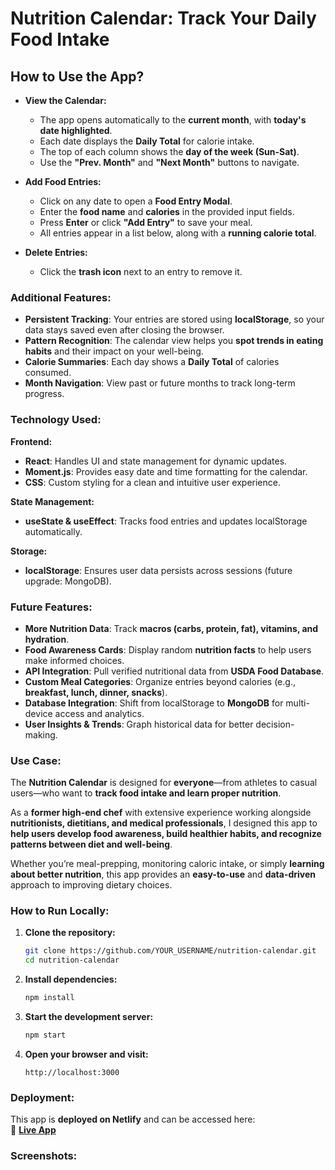 # Nutrition Calendar: Track Your Daily Food Intake

## How to Use the App?

* **View the Calendar:**  
  - The app opens automatically to the **current month**, with **today's date highlighted**.  
  - Each date displays the **Daily Total** for calorie intake.  
  - The top of each column shows the **day of the week (Sun-Sat)**.  
  - Use the **"Prev. Month"** and **"Next Month"** buttons to navigate.  

* **Add Food Entries:**  
  - Click on any date to open a **Food Entry Modal**.  
  - Enter the **food name** and **calories** in the provided input fields.  
  - Press **Enter** or click **"Add Entry"** to save your meal.  
  - All entries appear in a list below, along with a **running calorie total**.  

* **Delete Entries:**  
  - Click the **trash icon** next to an entry to remove it.  

### Additional Features:  

* **Persistent Tracking**: Your entries are stored using **localStorage**, so your data stays saved even after closing the browser.  
* **Pattern Recognition**: The calendar view helps you **spot trends in eating habits** and their impact on your well-being.  
* **Calorie Summaries**: Each day shows a **Daily Total** of calories consumed.  
* **Month Navigation**: View past or future months to track long-term progress.  

### Technology Used:  

**Frontend:**  
* **React**: Handles UI and state management for dynamic updates.  
* **Moment.js**: Provides easy date and time formatting for the calendar.  
* **CSS**: Custom styling for a clean and intuitive user experience.  

**State Management:**  
* **useState & useEffect**: Tracks food entries and updates localStorage automatically.  

**Storage:**  
* **localStorage**: Ensures user data persists across sessions (future upgrade: MongoDB).  

### Future Features:  

* **More Nutrition Data**: Track **macros (carbs, protein, fat), vitamins, and hydration**.  
* **Food Awareness Cards**: Display random **nutrition facts** to help users make informed choices.  
* **API Integration**: Pull verified nutritional data from **USDA Food Database**.  
* **Custom Meal Categories**: Organize entries beyond calories (e.g., **breakfast, lunch, dinner, snacks**).  
* **Database Integration**: Shift from localStorage to **MongoDB** for multi-device access and analytics.  
* **User Insights & Trends**: Graph historical data for better decision-making.  

### Use Case:  

The **Nutrition Calendar** is designed for **everyone**—from athletes to casual users—who want to **track food intake and learn proper nutrition**.  

As a **former high-end chef** with extensive experience working alongside **nutritionists, dietitians, and medical professionals**, I designed this app to **help users develop food awareness, build healthier habits, and recognize patterns between diet and well-being**.  

Whether you’re meal-prepping, monitoring caloric intake, or simply **learning about better nutrition**, this app provides an **easy-to-use** and **data-driven** approach to improving dietary choices.  

### How to Run Locally:  

1. **Clone the repository:**  
   ```sh
   git clone https://github.com/YOUR_USERNAME/nutrition-calendar.git
   cd nutrition-calendar
   ```  
2. **Install dependencies:**  
   ```sh
   npm install
   ```  
3. **Start the development server:**  
   ```sh
   npm start
   ```  
4. **Open your browser and visit:**  
   ```
   http://localhost:3000
   ```  

### Deployment:  

This app is **deployed on Netlify** and can be accessed here:  
🔗 **[Live App]()**  

### Screenshots:  

